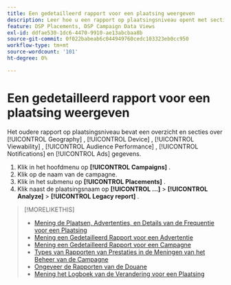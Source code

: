 ```yaml
---
title: Een gedetailleerd rapport voor een plaatsing weergeven
description: Leer hoe u een rapport op plaatsingsniveau opent met secties over [!UICONTROL Geography] , [!UICONTROL Device] , [!UICONTROL Viewability] , [!UICONTROL Audience Performance] , [!UICONTROL Notifications] en [!UICONTROL Ads] gegevens.
feature: DSP Placements, DSP Campaign Data Views
exl-id: ddfae530-1dc6-4470-9910-ae13abcbaa8b
source-git-commit: 0f022babeab6c044949760cedc103323eb0cc950
workflow-type: tm+mt
source-wordcount: '101'
ht-degree: 0%

---
```


# Een gedetailleerd rapport voor een plaatsing weergeven

Het oudere rapport op plaatsingsniveau bevat een overzicht en secties over [!UICONTROL Geography] , [!UICONTROL Device] , [!UICONTROL Viewability] , [!UICONTROL Audience Performance] , [!UICONTROL Notifications] en [!UICONTROL Ads] gegevens.

1. Klik in het hoofdmenu op **[!UICONTROL Campaigns]** .
1. Klik op de naam van de campagne.
1. Klik in het submenu op **[!UICONTROL Placements]** .
1. Klik naast de plaatsingsnaam op **[!UICONTROL ...]** > **[!UICONTROL Analyze]** > **[!UICONTROL Legacy report]** .

>[!MORELIKETHIS]
>
>* [ Mening de Plaatsen, Advertenties, en Details van de Frequentie voor een Plaatsing ](/help/dsp/campaign-management/reports/placement-details-view.md)
>* [ Mening een Gedetailleerd Rapport voor een Advertentie ](/help/dsp/campaign-management/ads/ad-view-report.md)
>* [ Mening een Gedetailleerd Rapport voor een Campagne ](/help/dsp/campaign-management/campaigns/campaign-view-report.md)
>* [ Types van Rapporten van Prestaties in de Meningen van het Beheer van de Campagne ](/help/dsp/campaign-management/reports/campaign-reports-about.md)
>* [ Ongeveer de Rapporten van de Douane ](/help/dsp/reports/report-about.md)
>* [ Mening het Logboek van de Verandering voor een Plaatsing ](placement-change-log.md)
